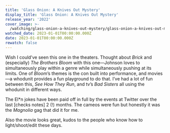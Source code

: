 ```yaml
---
title: 'Glass Onion: A Knives Out Mystery'
display_title: 'Glass Onion: A Knives Out Mystery'
release_year: '2022'
cover_image: >-
  /watching/glass-onion-a-knives-out-mystery/glass-onion-a-knives-out-mystery.jpg
watched_date: 2023-01-01T00:00:00.000Z
date: 2023-01-01T00:00:00.000Z
rewatch: false
---
```

Wish I could’ve seen this one in the theaters. Thought about _Brick_ and (especially) _The Brothers Bloom_ with this one—Johnson loves to simultaneously play within a genre while simultaneously pushing at its limits. One of _Bloom_’s themes is the con built into performance, and movies—a whodunit provides a fun playground to do that. I’ve had a lot of fun between this, _See How They Run_, and tv’s _Bad Sisters_ all using the whodunit in different ways. 

The El\*n jokes have been paid off in full by the events at Twitter over the last \[checks notes\] 2 (!) months. The cameos were fun but honestly it was the _Magnolia_ gag that did it for me.

Also the movie looks great, kudos to the people who know how to light/shoot/edit these days.
